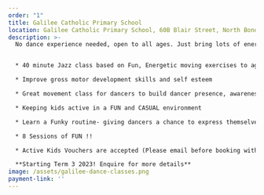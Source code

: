 ```yaml
---
order: "1"
title: Galilee Catholic Primary School
location: Galilee Catholic Primary School, 60B Blair Street, North Bondi, NSW 2026
description: >-
  No dance experience needed, open to all ages. Just bring lots of energy and happy faces.


  * 40 minute Jazz class based on Fun, Energetic moving exercises to age appropriate music

  * Improve gross motor development skills and self esteem

  * Great movement class for dancers to build dancer presence, awareness and confidence

  * Keeping kids active in a FUN and CASUAL environment

  * Learn a Funky routine- giving dancers a chance to express themselves

  * 8 Sessions of FUN !!

  * Active Kids Vouchers are accepted (Please email before booking with Voucher and Childs Name and DOB)

  **Starting Term 3 2023! Enquire for more details**
image: /assets/galilee-dance-classes.png
payment-link: ''
---
```

